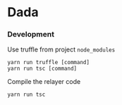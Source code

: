 # Dada

### Development
Use truffle from project `node_modules`
```shell
yarn run truffle [command]
yarn run tsc [command]
```

Compile the relayer code
```shell
yarn run tsc
```

